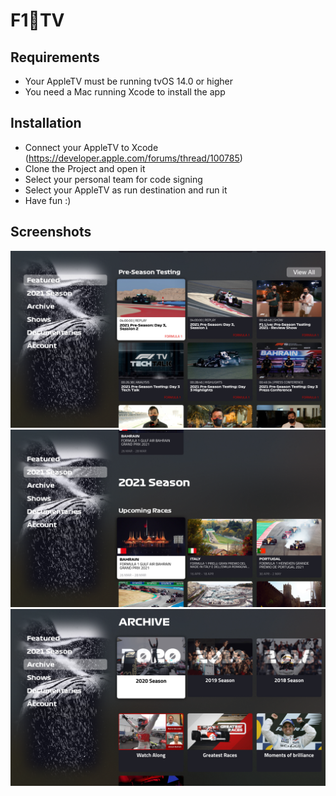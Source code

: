 # F1TV

## Requirements

- Your AppleTV must be running tvOS 14.0 or higher
- You need a Mac running Xcode to install the app

## Installation

- Connect your AppleTV to Xcode (https://developer.apple.com/forums/thread/100785)
- Clone the Project and open it
- Select your personal team for code signing
- Select your AppleTV as run destination and run it
- Have fun :)

## Screenshots

![](Screenshots/F1TV-1.png)
![](Screenshots/F1TV-2.png)
![](Screenshots/F1TV-3.png)
